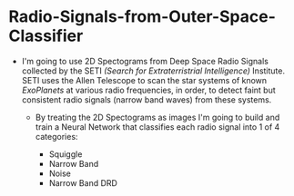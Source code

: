 # Radio-Signals-from-Outer-Space-Classifier
- I'm going to use 2D Spectograms from Deep Space Radio Signals collected by the SETI *(Search for Extraterristrial Intelligence)* Institute. SETI uses the  Allen Telescope to  scan the star systems of known *ExoPlanets* at various radio frequencies, in order,  to detect faint but consistent radio signals (narrow band waves) from these systems.

  - By treating the 2D Spectograms as images I'm going to build and train a Neural Network that classifies each radio signal into 1 of 4 categories:
  
    - Squiggle
    - Narrow Band 
    - Noise
    - Narrow Band DRD

